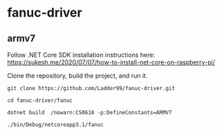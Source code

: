 # fanuc-driver

## armv7
  
Follow .NET Core SDK installation instructions here: https://sukesh.me/2020/07/07/how-to-install-net-core-on-raspberry-pi/

Clone the repository, build the project, and run it.

```  
git clone https://github.com/Ladder99/fanuc-driver.git  

cd fanuc-driver/fanuc  

dotnet build  /nowarn:CS0618 -p:DefineConstants=ARMV7  

./bin/Debug/netcoreapp3.1/fanuc  
```
